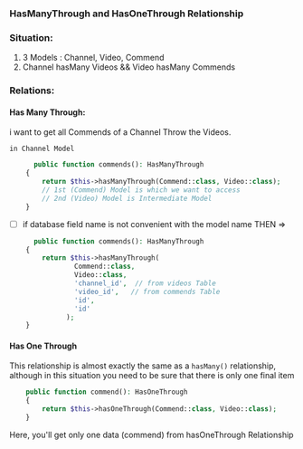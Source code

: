 ### HasManyThrough and HasOneThrough Relationship

### Situation: 
  1. 3 Models : Channel, Video, Commend
  2. Channel hasMany Videos  && Video hasMany Commends
### Relations:

#### Has Many Through: 
  i want to get all Commends of a Channel Throw the Videos.
  
```in Channel Model```
```php
      public function commends(): HasManyThrough
    {
        return $this->hasManyThrough(Commend::class, Video::class);
        // 1st (Commend) Model is which we want to access
        // 2nd (Video) Model is Intermediate Model
    }
```
- [ ] if database field name is not convenient with the model name THEN =>
```php
      public function commends(): HasManyThrough
    {
        return $this->hasManyThrough(
                Commend::class,
                Video::class,
                'channel_id',  // from videos Table
                'video_id',   // from commends Table
                'id',
                'id'
              );
    }
```


#### Has One Through
  This relationship is almost exactly the same as a ```hasMany()``` relationship, although in this situation you need to be sure that there is only one final item

```php
    public function commend(): HasOneThrough
    {
        return $this->hasOneThrough(Commend::class, Video::class);
    }
```

Here, you'll get only one data (commend) from hasOneThrough Relationship
